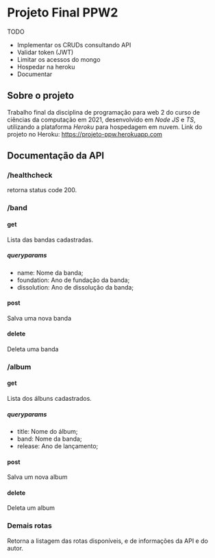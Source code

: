 # Projeto Final PPW2

TODO

-   Implementar os CRUDs consultando API
-   Validar token (JWT)
-   Limitar os acessos do mongo
-   Hospedar na heroku
-   Documentar

## Sobre o projeto

Trabalho final da disciplina de programação para web 2 do curso de ciências da computação em 2021, desenvolvido em _Node JS_ e _TS_, utilizando a plataforma _Heroku_ para hospedagem em nuvem.
Link do projeto no Heroku: https://projeto-ppw.herokuapp.com

## Documentação da API

### /healthcheck

retorna status code 200.

### /band

#### get

Lista das bandas cadastradas.

##### queryparams

-   name: Nome da banda;
-   foundation: Ano de fundação da banda;
-   dissolution: Ano de dissolução da banda;

#### post

Salva uma nova banda

#### delete

Deleta uma banda

### /album

#### get

Lista dos álbuns cadastrados.

##### queryparams

-   title: Nome do álbum;
-   band: Nome da banda;
-   release: Ano de lançamento;

#### post

Salva um nova album

#### delete

Deleta um album

### Demais rotas

Retorna a listagem das rotas disponíveis, e de informações da API e do autor.
